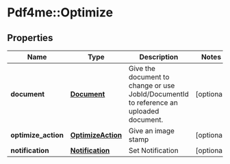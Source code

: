 # Pdf4me::Optimize

## Properties
Name | Type | Description | Notes
------------ | ------------- | ------------- | -------------
**document** | [**Document**](Document.md) | Give the document to change or use JobId/DocumentId to reference an uploaded document. | [optional] 
**optimize_action** | [**OptimizeAction**](OptimizeAction.md) | Give an image stamp | [optional] 
**notification** | [**Notification**](Notification.md) | Set Notification | [optional] 


